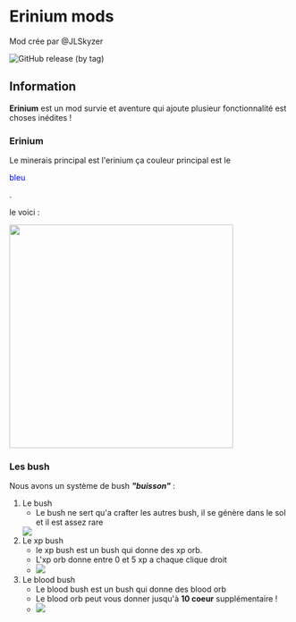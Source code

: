 # Erinium mods

Mod crée par @JLSkyzer

<img alt="GitHub release (by tag)" src="https://img.shields.io/github/downloads/jlskyzer/erinium/1.16.5/total?color=gren&label=Last%20for%201.16.5&logo=latest%20version%20for%201.16.5&logoColor=red&style=flat-square">

## Information
**Erinium** est un mod survie et aventure qui ajoute plusieur fonctionnalité est choses inédites !

### Erinium
Le minerais principal est l'erinium ça couleur principal est le <p style="color: blue;">bleu </p>.

le voici :

<img style="height: 400px;" src="https://i.imgur.com/VhXylti.png">

### Les bush

Nous avons un système de bush *__"buisson"__* : 
1. Le bush
    - Le bush ne sert qu'a crafter les autres bush, il se génère dans le sol et il est assez rare
    <img src="https://i.imgur.com/nx5Pc55.png">
2. Le xp bush
    - le xp bush est un bush qui donne des xp orb.
    - L'xp orb donne entre 0 et 5 xp a chaque clique droit
    - <img src="https://i.imgur.com/EaGTTCi.png">
3. Le blood bush
    - Le blood bush est un bush qui donne des blood orb
    - Le blood orb peut vous donner jusqu'à **10 __coeur__** supplémentaire !
    - <img src="https://i.imgur.com/w8bs8j6.png">
